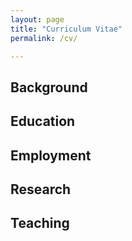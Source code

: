 ```yaml
---
layout: page
title: "Curriculum Vitae"
permalink: /cv/

---
```


## Background


## Education


## Employment


## Research


## Teaching

